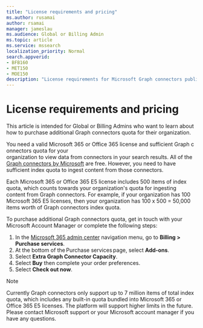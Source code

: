 ```yaml
---
title: "License requirements and pricing"
ms.author: rusamai
author: rsamai
manager: jameslau
ms.audience: Global or Billing Admin
ms.topic: article
ms.service: mssearch
localization_priority: Normal
search.appverid:
- BFB160
- MET150
- MOE150
description: "License requirements for Microsoft Graph connectors public preview for Microsoft Search"
---
```


# License requirements and pricing

This article is intended for Global or Billing Admins who want to learn about how to purchase additional Graph connectors quota for their organization.

You need a valid Microsoft 365 or Office 365 license and sufficient Graph connectors quota for your organization to view data from connectors in your search results. All of the [Graph connectors by Microsoft](configure-connector.md) are free. However, you need to have sufficient index quota to ingest content from those connectors.

Each Microsoft 365 or Office 365 E5 license includes 500 items of index quota, which counts towards your organization's quota for ingesting content from Graph connectors. For example, if your organization has 100 Microsoft 365 E5 licenses, then your organization has 100 x 500 = 50,000 items worth of Graph connectors index quota.

To purchase additional Graph connectors quota, get in touch with your Microsoft Account Manager or complete the following steps:

1. In the [Microsoft 365 admin center](https://admin.microsoft.com) navigation menu, go to **Billing > Purchase services**.
2. At the bottom of the Purchase services page, select **Add-ons**.
3. Select **Extra Graph Connector Capacity**.
4. Select **Buy** then complete your order preferences.
5. Select **Check out now**.

>[!NOTE]
>Currently Graph connectors only support up to 7 million items of total index quota, which includes any built-in quota bundled into Microsoft 365 or Office 365 E5 licenses. The platform will support higher limits in the future. Please contact Microsoft support or your Microsoft account manager if you have any questions.
